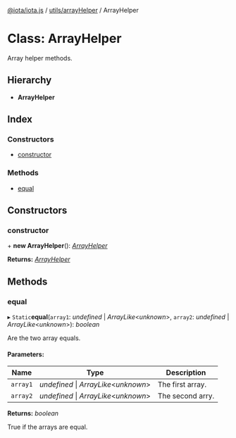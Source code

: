 [@iota/iota.js](../README.md) / [utils/arrayHelper](../modules/utils_arrayhelper.md) / ArrayHelper

# Class: ArrayHelper

Array helper methods.

## Hierarchy

* **ArrayHelper**

## Index

### Constructors

* [constructor](utils_arrayhelper.arrayhelper.md#constructor)

### Methods

* [equal](utils_arrayhelper.arrayhelper.md#equal)

## Constructors

### constructor

\+ **new ArrayHelper**(): [*ArrayHelper*](utils_arrayhelper.arrayhelper.md)

**Returns:** [*ArrayHelper*](utils_arrayhelper.arrayhelper.md)

## Methods

### equal

▸ `Static`**equal**(`array1`: *undefined* \| *ArrayLike*<*unknown*\>, `array2`: *undefined* \| *ArrayLike*<*unknown*\>): *boolean*

Are the two array equals.

#### Parameters:

Name | Type | Description |
------ | ------ | ------ |
`array1` | *undefined* \| *ArrayLike*<*unknown*\> | The first array.   |
`array2` | *undefined* \| *ArrayLike*<*unknown*\> | The second arry.   |

**Returns:** *boolean*

True if the arrays are equal.
